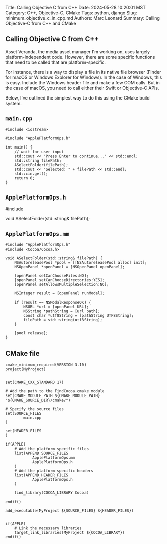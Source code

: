 Title: Calling Objective C from C++
Date: 2024-05-28 10:20:01 MST
Category: C++, Objective-C, CMake
Tags: python, django
Slug: minimum_objective_c_in_cpp.md
Authors: Marc Leonard
Summary: Calling Objective-C from C++ and CMake

## Calling Objective C from C++

Asset Veranda, the media asset manager I'm working on, uses largely platform-independent code. However, there are some specific functions that need to be called that are platform-specific.

For instance, there is a way to display a file in its native file browser (Finder for macOS or Windows Explorer for Windows). In the case of Windows, this is easy. Include the Windows header file and make a few COM calls. But in the case of macOS, you need to call either their Swift or Objective-C APIs.

Below, I've outlined the simplest way to do this using the CMake build system.

## `main.cpp`

    #include <iostream>

    #include "ApplePlatformOps.h"

    int main() {
        // wait for user input
        std::cout << "Press Enter to continue..." << std::endl;
        std::string filePath;
        ASelectFolder(filePath);
        std::cout << "Selected: " + filePath << std::endl;
        std::cin.get();
        return 0;
    }

## `ApplePlatformOps.h`

  #include <string>

  void ASelectFolder(std::string& filePath);

## `ApplePlatformOps.mm`

    #include "ApplePlatformOps.h"
    #include <Cocoa/Cocoa.h>

    void ASelectFolder(std::string& filePath) {
        NSAutoreleasePool *pool = [[NSAutoreleasePool alloc] init];
        NSOpenPanel *openPanel = [NSOpenPanel openPanel];

        [openPanel setCanChooseFiles:NO];
        [openPanel setCanChooseDirectories:YES];
        [openPanel setAllowsMultipleSelection:NO];

        NSInteger result = [openPanel runModal];

        if (result == NSModalResponseOK) {
            NSURL *url = [openPanel URL];
            NSString *pathString = [url path];
            const char *utf8String = [pathString UTF8String];
            filePath = std::string(utf8String);
        }

        [pool release];
    }

## CMake file

    cmake_minimum_required(VERSION 3.10)
    project(MyProject)
    
    
    set(CMAKE_CXX_STANDARD 17)
    
    # Add the path to the FindCocoa.cmake module
    set(CMAKE_MODULE_PATH ${CMAKE_MODULE_PATH} "${CMAKE_SOURCE_DIR}/cmake/")
    
    # Specify the source files
    set(SOURCE_FILES
            main.cpp
    )
    
    set(HEADER_FILES
    )
    
    if(APPLE)
        # Add the platform specific files
        list(APPEND SOURCE_FILES
                ApplePlatformOps.mm
                ApplePlatformOps.h
        )
        # Add the platform specific headers
        list(APPEND HEADER_FILES
                ApplePlatformOps.h
        )
    
        find_library(COCOA_LIBRARY Cocoa)
    
    endif()
    
    add_executable(MyProject ${SOURCE_FILES} ${HEADER_FILES})
    
    
    if(APPLE)
        # Link the necessary libraries
        target_link_libraries(MyProject ${COCOA_LIBRARY})
    endif()

